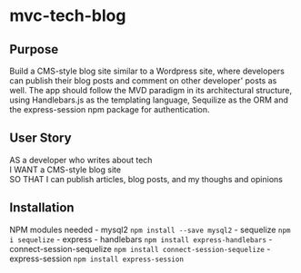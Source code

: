 # mvc-tech-blog

## Purpose

Build a CMS-style blog site similar to a Wordpress site, where developers can publish their blog posts and comment on other developer' posts as well. The app should follow the MVD paradigm in its architectural structure, using Handlebars.js as the templating language, Sequilize as the ORM and the express-session npm package for authentication.

## User Story

AS a developer who writes about tech <br>
I WANT a CMS-style blog site <br>
SO THAT I can publish articles, blog posts, and my thoughs and opinions

## Installation

NPM modules needed
    - mysql2 `npm install --save mysql2`
    - sequelize `npm i sequelize`
    - express - handlebars `npm install express-handlebars`
    - connect-session-sequelize `npm install connect-session-sequelize`
    - express-session `npm install express-session`